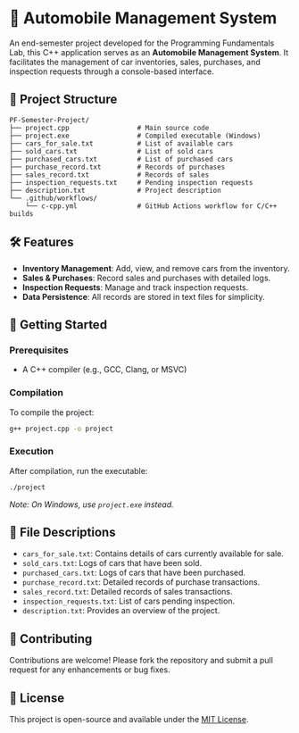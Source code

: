 
# 🚗 Automobile Management System

An end-semester project developed for the Programming Fundamentals Lab, this C++ application serves as an **Automobile Management System**. It facilitates the management of car inventories, sales, purchases, and inspection requests through a console-based interface.

## 📁 Project Structure

```
PF-Semester-Project/
├── project.cpp                 # Main source code
├── project.exe                 # Compiled executable (Windows)
├── cars_for_sale.txt           # List of available cars
├── sold_cars.txt               # List of sold cars
├── purchased_cars.txt          # List of purchased cars
├── purchase_record.txt         # Records of purchases
├── sales_record.txt            # Records of sales
├── inspection_requests.txt     # Pending inspection requests
├── description.txt             # Project description
└── .github/workflows/
    └── c-cpp.yml               # GitHub Actions workflow for C/C++ builds
```

## 🛠️ Features

* **Inventory Management**: Add, view, and remove cars from the inventory.
* **Sales & Purchases**: Record sales and purchases with detailed logs.
* **Inspection Requests**: Manage and track inspection requests.
* **Data Persistence**: All records are stored in text files for simplicity.

## 🚀 Getting Started

### Prerequisites

* A C++ compiler (e.g., GCC, Clang, or MSVC)

### Compilation

To compile the project:

```bash
g++ project.cpp -o project
```

### Execution

After compilation, run the executable:

```bash
./project
```

*Note: On Windows, use `project.exe` instead.*

## 📄 File Descriptions

* `cars_for_sale.txt`: Contains details of cars currently available for sale.
* `sold_cars.txt`: Logs of cars that have been sold.
* `purchased_cars.txt`: Logs of cars that have been purchased.
* `purchase_record.txt`: Detailed records of purchase transactions.
* `sales_record.txt`: Detailed records of sales transactions.
* `inspection_requests.txt`: List of cars pending inspection.
* `description.txt`: Provides an overview of the project.

## 🤝 Contributing

Contributions are welcome! Please fork the repository and submit a pull request for any enhancements or bug fixes.

## 📄 License

This project is open-source and available under the [MIT License](LICENSE).

